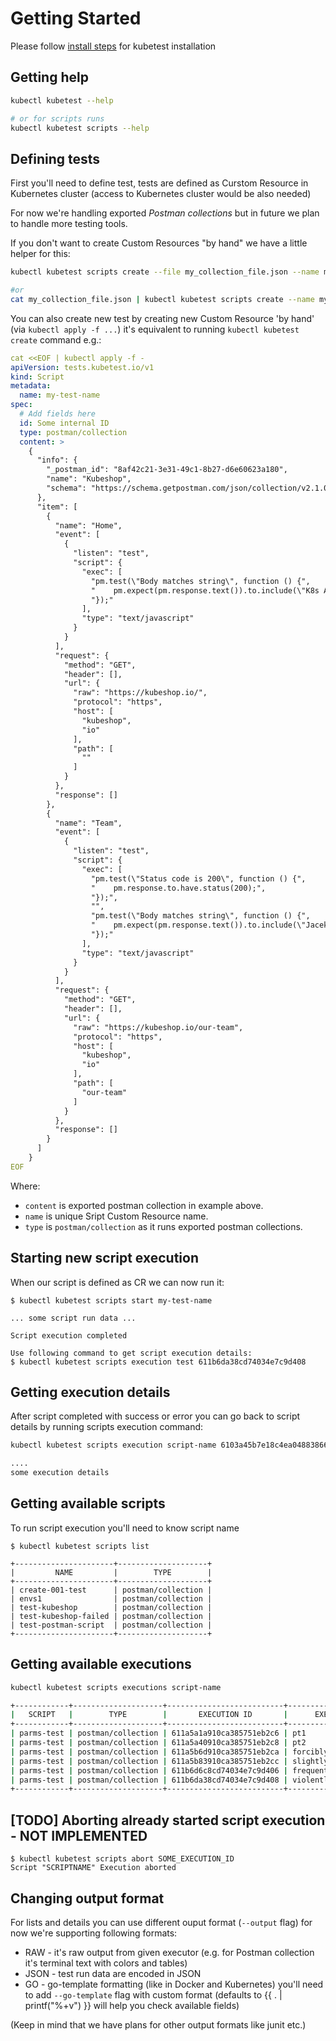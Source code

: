 # Getting Started 

Please follow [install steps](/docs/installing.md) for kubetest installation

## Getting help 

```sh 
kubectl kubetest --help 

# or for scripts runs
kubectl kubetest scripts --help 
```
## Defining tests

First you'll need to define test, tests are defined as Curstom Resource in Kubernetes cluster (access to Kubernetes cluster would be also needed)

For now we're handling exported *Postman collections* but in future we plan to handle more testing tools.

If you don't want to create Custom Resources "by hand" we have a little helper for this: 

```sh
kubectl kubetest scripts create --file my_collection_file.json --name my-test-name

#or 
cat my_collection_file.json | kubectl kubetest scripts create --name my-test-name
```


You can also create new test by creating new Custom Resource 'by hand' (via `kubectl apply -f ...`) it's equivalent to running `kubectl kubetest create` command e.g.:

```yaml
cat <<EOF | kubectl apply -f -
apiVersion: tests.kubetest.io/v1
kind: Script
metadata:
  name: my-test-name
spec:
  # Add fields here
  id: Some internal ID 
  type: postman/collection
  content: >
    {
      "info": {
        "_postman_id": "8af42c21-3e31-49c1-8b27-d6e60623a180",
        "name": "Kubeshop",
        "schema": "https://schema.getpostman.com/json/collection/v2.1.0/collection.json"
      },
      "item": [
        {
          "name": "Home",
          "event": [
            {
              "listen": "test",
              "script": {
                "exec": [
                  "pm.test(\"Body matches string\", function () {",
                  "    pm.expect(pm.response.text()).to.include(\"K8s Accelerator\");",
                  "});"
                ],
                "type": "text/javascript"
              }
            }
          ],
          "request": {
            "method": "GET",
            "header": [],
            "url": {
              "raw": "https://kubeshop.io/",
              "protocol": "https",
              "host": [
                "kubeshop",
                "io"
              ],
              "path": [
                ""
              ]
            }
          },
          "response": []
        },
        {
          "name": "Team",
          "event": [
            {
              "listen": "test",
              "script": {
                "exec": [
                  "pm.test(\"Status code is 200\", function () {",
                  "    pm.response.to.have.status(200);",
                  "});",
                  "",
                  "pm.test(\"Body matches string\", function () {",
                  "    pm.expect(pm.response.text()).to.include(\"Jacek Wysocki\");",
                  "});"
                ],
                "type": "text/javascript"
              }
            }
          ],
          "request": {
            "method": "GET",
            "header": [],
            "url": {
              "raw": "https://kubeshop.io/our-team",
              "protocol": "https",
              "host": [
                "kubeshop",
                "io"
              ],
              "path": [
                "our-team"
              ]
            }
          },
          "response": []
        }
      ]
    }
EOF
```

Where:
- `content` is exported postman collection in example above. 
- `name` is unique Sript Custom Resource name. 
- `type` is `postman/collection` as it runs exported postman collections.

## Starting new script execution 

When our script is defined as CR we can now run it: 

```
$ kubectl kubetest scripts start my-test-name 

... some script run data ...

Script execution completed 

Use following command to get script execution details:
$ kubectl kubetest scripts execution test 611b6da38cd74034e7c9d408
```

## Getting execution details
After script completed with success or error you can go back to script details by running 
scripts execution command:

```sh
kubectl kubetest scripts execution script-name 6103a45b7e18c4ea04883866

....
some execution details
```



## Getting available scripts

To run script execution you'll need to know script name

```
$ kubectl kubetest scripts list

+----------------------+--------------------+
|         NAME         |        TYPE        |
+----------------------+--------------------+
| create-001-test      | postman/collection |
| envs1                | postman/collection |
| test-kubeshop        | postman/collection |
| test-kubeshop-failed | postman/collection |
| test-postman-script  | postman/collection |
+----------------------+--------------------+

```
 
## Getting available executions

```sh
kubectl kubetest scripts executions script-name

+------------+--------------------+--------------------------+---------------------------+----------+
|   SCRIPT   |        TYPE        |       EXECUTION ID       |      EXECUTION NAME       | STATUS   |
+------------+--------------------+--------------------------+---------------------------+----------+
| parms-test | postman/collection | 611a5a1a910ca385751eb2c6 | pt1                       | success  |
| parms-test | postman/collection | 611a5a40910ca385751eb2c8 | pt2                       | error    |
| parms-test | postman/collection | 611a5b6d910ca385751eb2ca | forcibly-frank-panda      | error    |
| parms-test | postman/collection | 611a5b83910ca385751eb2cc | slightly-merry-jennet     | error    |
| parms-test | postman/collection | 611b6d6c8cd74034e7c9d406 | frequently-expert-terrier | error    |
| parms-test | postman/collection | 611b6da38cd74034e7c9d408 | violently-fresh-elephant  | error    |
+------------+--------------------+--------------------------+---------------------------+----------+
```

## [TODO] Aborting already started script execution - NOT IMPLEMENTED
```
$ kubectl kubetest scripts abort SOME_EXECUTION_ID
Script "SCRIPTNAME" Execution aborted

```


## Changing output format

For lists and details you can use different ouput format (`--output` flag) for now we're supporting following formats:
- RAW - it's raw output from given executor (e.g. for Postman collection it's terminal text with colors and tables)
- JSON - test run data are encoded in JSON 
- GO - go-template formatting (like in Docker and Kubernetes) you'll need to add `--go-template` flag with custom format (defaults to {{ . | printf("%+v") }} will help you check available fields) 

(Keep in mind that we have plans for other output formats like junit etc.)
